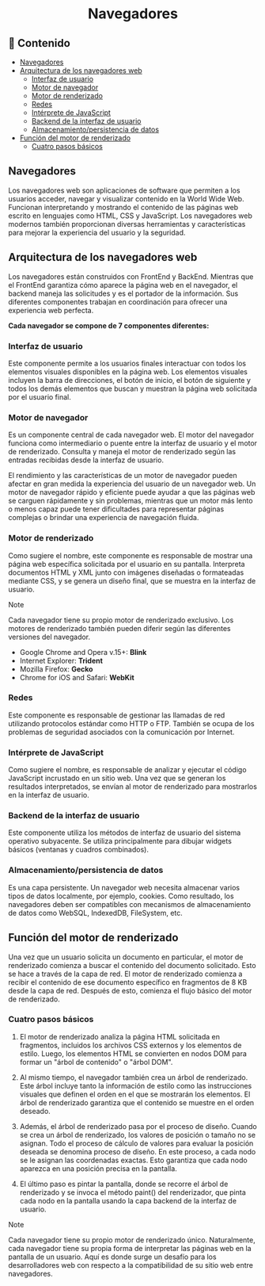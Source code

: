 <h1 align="center">Navegadores</h1>

<h2>📑 Contenido</h2>

- [Navegadores](#navegadores)
- [Arquitectura de los navegadores web](#arquitectura-de-los-navegadores-web)
  - [Interfaz de usuario](#interfaz-de-usuario)
  - [Motor de navegador](#motor-de-navegador)
  - [Motor de renderizado](#motor-de-renderizado)
  - [Redes](#redes)
  - [Intérprete de JavaScript](#intérprete-de-javascript)
  - [Backend de la interfaz de usuario](#backend-de-la-interfaz-de-usuario)
  - [Almacenamiento/persistencia de datos](#almacenamientopersistencia-de-datos)
- [Función del motor de renderizado](#función-del-motor-de-renderizado)
  - [Cuatro pasos básicos](#cuatro-pasos-básicos)

## Navegadores

Los navegadores web son aplicaciones de software que permiten a los usuarios acceder, navegar y visualizar contenido en la World Wide Web. Funcionan interpretando y mostrando el contenido de las páginas web escrito en lenguajes como HTML, CSS y JavaScript. Los navegadores web modernos también proporcionan diversas herramientas y características para mejorar la experiencia del usuario y la seguridad.

## Arquitectura de los navegadores web

Los navegadores están construidos con FrontEnd y BackEnd. Mientras que el FrontEnd garantiza cómo aparece la página web en el navegador, el backend maneja las solicitudes y es el portador de la información. Sus diferentes componentes trabajan en coordinación para ofrecer una experiencia web perfecta.

**Cada navegador se compone de 7 componentes diferentes:**

### Interfaz de usuario

Este componente permite a los usuarios finales interactuar con todos los elementos visuales disponibles en la página web. Los elementos visuales incluyen la barra de direcciones, el botón de inicio, el botón de siguiente y todos los demás elementos que buscan y muestran la página web solicitada por el usuario final.

### Motor de navegador

Es un componente central de cada navegador web. El motor del navegador funciona como intermediario o puente entre la interfaz de usuario y el motor de renderizado. Consulta y maneja el motor de renderizado según las entradas recibidas desde la interfaz de usuario.

El rendimiento y las características de un motor de navegador pueden afectar en gran medida la experiencia del usuario de un navegador web. Un motor de navegador rápido y eficiente puede ayudar a que las páginas web se carguen rápidamente y sin problemas, mientras que un motor más lento o menos capaz puede tener dificultades para representar páginas complejas o brindar una experiencia de navegación fluida.

### Motor de renderizado

Como sugiere el nombre, este componente es responsable de mostrar una página web específica solicitada por el usuario en su pantalla. Interpreta documentos HTML y XML junto con imágenes diseñadas o formateadas mediante CSS, y se genera un diseño final, que se muestra en la interfaz de usuario.

> [!NOTE]
>
> Cada navegador tiene su propio motor de renderizado exclusivo. Los motores de renderizado también pueden diferir según las diferentes versiones del navegador.

- Google Chrome and Opera v.15+: **Blink**
- Internet Explorer: **Trident**
- Mozilla Firefox: **Gecko**
- Chrome for iOS and Safari: **WebKit**

### Redes

Este componente es responsable de gestionar las llamadas de red utilizando protocolos estándar como HTTP o FTP. También se ocupa de los problemas de seguridad asociados con la comunicación por Internet.

### Intérprete de JavaScript

Como sugiere el nombre, es responsable de analizar y ejecutar el código JavaScript incrustado en un sitio web. Una vez que se generan los resultados interpretados, se envían al motor de renderizado para mostrarlos en la interfaz de usuario.

### Backend de la interfaz de usuario

Este componente utiliza los métodos de interfaz de usuario del sistema operativo subyacente. Se utiliza principalmente para dibujar widgets básicos (ventanas y cuadros combinados).

### Almacenamiento/persistencia de datos

Es una capa persistente. Un navegador web necesita almacenar varios tipos de datos localmente, por ejemplo, cookies. Como resultado, los navegadores deben ser compatibles con mecanismos de almacenamiento de datos como WebSQL, IndexedDB, FileSystem, etc.

## Función del motor de renderizado

Una vez que un usuario solicita un documento en particular, el motor de renderizado comienza a buscar el contenido del documento solicitado. Esto se hace a través de la capa de red. El motor de renderizado comienza a recibir el contenido de ese documento específico en fragmentos de 8 KB desde la capa de red. Después de esto, comienza el flujo básico del motor de renderizado.

### Cuatro pasos básicos

1. El motor de renderizado analiza la página HTML solicitada en fragmentos, incluidos los archivos CSS externos y los elementos de estilo. Luego, los elementos HTML se convierten en nodos DOM para formar un "árbol de contenido" o "árbol DOM".

2. Al mismo tiempo, el navegador también crea un árbol de renderizado. Este árbol incluye tanto la información de estilo como las instrucciones visuales que definen el orden en el que se mostrarán los elementos. El árbol de renderizado garantiza que el contenido se muestre en el orden deseado.

3. Además, el árbol de renderizado pasa por el proceso de diseño. Cuando se crea un árbol de renderizado, los valores de posición o tamaño no se asignan. Todo el proceso de cálculo de valores para evaluar la posición deseada se denomina proceso de diseño. En este proceso, a cada nodo se le asignan las coordenadas exactas. Esto garantiza que cada nodo aparezca en una posición precisa en la pantalla.

4. El último paso es pintar la pantalla, donde se recorre el árbol de renderizado y se invoca el método paint() del renderizador, que pinta cada nodo en la pantalla usando la capa backend de la interfaz de usuario.

> [!NOTE]
>
> Cada navegador tiene su propio motor de renderizado único. Naturalmente, cada navegador tiene su propia forma de interpretar las páginas web en la pantalla de un usuario. Aquí es donde surge un desafío para los desarrolladores web con respecto a la compatibilidad de su sitio web entre navegadores.
